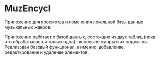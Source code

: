 # MuzEncycl
Приложение для просмотра и изменения локальной базы данных музыкальных жанров.

Приложение работает с базой данных, состоящих из двух таблиц (пока что обрабатывается только одна) : основыне жанры и их поджанры. 
Реализован базовый функционал, а именно: добавление, редактирование и удаление элементов.
